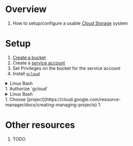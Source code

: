# Overview
1. How to setup/configure a usable [Cloud Storage](https://cloud.google.com/storage?hl=en) system


# Setup
1. [Create a bucket](https://cloud.google.com/storage/docs/creating-buckets)
1. Create a [service account](./service_account.md)
1. Set Privileges on the bucket for the service account
1. Install [`gcloud`](https://cloud.google.com/sdk/docs/install)
<details>
    <summary>Linux Bash</summary>

```bash
sudo apt-get update; sudo apt-get install apt-transport-https ca-certificates gnupg curl
curl https://packages.cloud.google.com/apt/doc/apt-key.gpg | sudo gpg --dearmor -o /usr/share/keyrings/cloud.google.gpg
echo "deb [signed-by=/usr/share/keyrings/cloud.google.gpg] https://packages.cloud.google.com/apt cloud-sdk main" | sudo tee -a /etc/apt/sources.list.d/google-cloud-sdk.list
sudo apt-get update && sudo apt-get install -y google-cloud-cli
gcloud components update
```
</details>
1. Authorize `gcloud`
<details>
    <summary>Linux Bash</summary>

```bash
gcloud init;
gcloud auth login;
```
</details>
1. Choose [project](https://cloud.google.com/resource-manager/docs/creating-managing-projects)
1.




# Other resources
1. TODO
